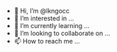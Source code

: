 - 👋 Hi, I’m @lkngocc
- 👀 I’m interested in ...
- 🌱 I’m currently learning ...
- 💞️ I’m looking to collaborate on ...
- 📫 How to reach me ...

<!---
lkngocc/lkngocc is a ✨ special ✨ repository because its `README.md` (this file) appears on your GitHub profile.
You can click the Preview link to take a look at your changes.
--->
